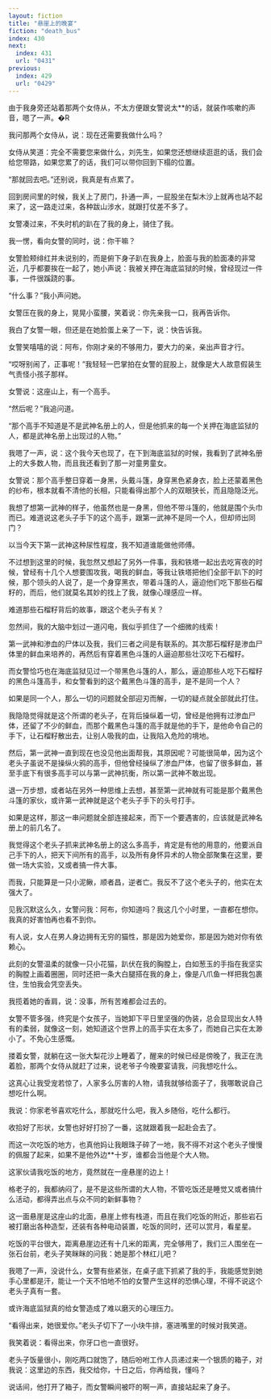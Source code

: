 ```yaml
---
layout: fiction
title: "悬崖上的晚宴"
fiction: "death_bus"
index: 430
next:
  index: 431
  url: "0431"
previous:
  index: 429
  url: "0429"
---
```

由于我身旁还站着那两个女侍从，不太方便跟女警说太**的话，就装作咳嗽的声音，嗯了一声。�R

我问那两个女侍从，说：现在还需要我做什么吗？

女侍从笑道：完全不需要您来做什么，刘先生，如果您还想继续逛逛的话，我们会给您带路，如果您累了的话，我们可以带你回到下榻的位置。

“那就回去吧。”还别说，我真是有点累了。

回到房间里的时候，我关上了房门，扑通一声，一屁股坐在梨木沙上就再也站不起来了，这一路走过来，各种跋山涉水，就跟打仗差不多了。

女警凑过来，不失时机的趴在了我的身上，骑住了我。

我一愣，看向女警的同时，说：你干嘛？

女警脸颊绯红并未说别的，而是俯下身子趴在我身上，脸面与我的脸面凑的非常近，几乎都要挨在一起了，她小声说：我被关押在海底监狱的时候，曾经现过一件事，一件很蹊跷的事。

“什么事？”我小声问她。

女警压在我的身上，晃晃小蛮腰，笑着说：你先亲我一口，我再告诉你。

我白了女警一眼，但还是在她脸蛋上亲了一下，说：快告诉我。

女警笑嘻嘻的说：阿布，你刚才亲的不够用力，要大力的亲，亲出声音才行。

“哎呀别闹了，正事呢！”我轻轻一巴掌拍在女警的屁股上，就像是大人故意假装生气责怪小孩子那样。

女警说：这座山上，有一个高手。

“然后呢？”我追问道。

“那个高手不知道是不是武神名册上的人，但是他抓来的每一个关押在海底监狱的人，都是武神名册上出现过的人物。”

我嗯了一声，说：这个我今天也现了，在下到海底监狱的时候，我看到了武神名册上的大多数人物，而且我还看到了那一对童男童女。

女警说：那个高手整日穿着一身黑，头戴斗篷，身穿黑色紧身衣，脸上还蒙着黑色的纱布，根本就看不清他的长相，只能看得出那个人的双眼狭长，而且隐隐泛光。

我想了想第一武神的样子，他虽然也是一身黑，但他不带斗篷的，他就是围个头巾而已。难道说这老头子手下的这个高手，跟第一武神不是同一个人，但却师出同门？

以当今天下第一武神这种尿性程度，我不知道谁能做他师傅。

不过想到这里的时候，我忽然又想起了另外一件事，我和铁塔一起出去吃宵夜的时候，曾经有十几个人想要围攻我，喝我的鲜血，等我让铁塔把他们全部干趴下的时候，那个领头的人说了，是一个身穿黑衣，带着斗篷的人，逼迫他们吃下那些石榴籽的，而后，他们就莫名其妙的找上了我，就像心理感应一样。

难道那些石榴籽背后的故事，跟这个老头子有关？

忽然间，我的大脑中划过一道闪电，我似乎抓住了一个细微的线索！

第一武神和渗血的尸体以及我，我们三者之间是有联系的。其次那石榴籽是渗血尸体里的鲜血来培养的，再然后有穿着黑色斗篷的人逼迫那些壮汉吃下石榴籽。

而女警恰巧也在海底监狱见过一个带黑色斗篷的人，那么，逼迫那些人吃下石榴籽的黑色斗篷高手，和女警看到的这个戴黑色斗篷的高手，是不是同一个人？

如果是同一个人，那么一切的问题就全部迎刃而解，一切的疑点就全部就此打住。

我隐隐觉得就是这个所谓的老头子，在背后操纵着一切，曾经是他拥有过渗血尸体，还留了不少的鲜血，而那个戴黑色斗篷的高手就是他的手下，是他命令自己的手下，让石榴籽散出去，让别人吸我的血，让我陷入危险的境地。

然后，第一武神一直到现在也没见他出面帮我，其原因呢？可能很简单，因为这个老头子虽说不是操纵火鸦的高手，但他曾经操纵了渗血尸体，也留了很多鲜血，甚至手底下有很多高手可以与第一武神抗衡，所以第一武神不敢出现。

退一万步想，或者站在另外一种思维上去想，甚至第一武神就有可能是那个戴黑色斗篷的家伙，或许第一武神就是这个老头子手下的头号打手。

如果是这样，那这一串问题就全部连接起来，而下一个要遇害的，应该就是武神名册上的前几名了。

我觉得这个老头子抓来武神名册上的这么多高手，肯定是有他的用意的，他要派自己手下的人，把天下间所有的高手，以及所有身怀异术的人物全部聚集在这里，要做一场大实验，又或者搞一件大事。

而我，只能算是一只小泥鳅，顺者昌，逆者亡。我反不了这个老头子的，他实在太强大了。

见我沉默这么久，女警问我：阿布，你知道吗？我这几个小时里，一直都在想你。我真的好害怕再也看不到你。

有人说，女人在男人身边拥有无穷的猫性，那是因为她爱你，那是因为她对你有依赖心。

此刻的女警温柔的就像一只小花猫，趴伏在我的胸膛上，白如葱玉的手指在我坚实的胸膛上画着圈圈，同时还把一条大白腿搭在我的身上，像是八爪鱼一样把我包裹住，生怕我会凭空丢失。

我揽着她的香肩，说：没事，所有苦难都会过去的。

女警不管多强，终究是个女孩子，当她卸下平日里坚强的伪装，总会显现出女人特有的柔弱，就像这一刻，她知道这个世界上的高手实在太多了，而她自己实在太渺小了。不免心生感慨。

搂着女警，就躺在这一张大梨花沙上睡着了，醒来的时候已经是傍晚了，我正在洗着脸，那两个女侍从就赶了过来，说老爷子今晚要宴请我，问我想吃什么。

这真心让我受宠若惊了，人家多么厉害的人物，请我就够给面子了，我哪敢说自己想吃什么啊。

我说：你家老爷喜欢吃什么，那就吃什么吧，我入乡随俗，吃什么都行。

收拾好了形状，女警也好好打扮了一番，这就跟着我一起赴会去了。

而这一次吃饭的地方，也真他妈让我眼珠子碎了一地，我不得不对这个老头子慢慢的佩服了起来，如果不是他外边**十岁，谁都会当他是个大人物。

这家伙请我吃饭的地方，竟然就在一座悬崖的边上！

格老子的，我都纳闷了，是不是这些所谓的大人物，不管吃饭还是睡觉又或者搞什么活动，都得弄出点与众不同的新鲜事物？

这一面悬崖是这座山的北面，悬崖上修有栈道，而且在我们吃饭的附近，那些岩石被打磨出各种造型，还装有各种电动装置，吃饭的同时，还可以赏月，看星星。

吃饭的平台很大，距离悬崖边还有十几米的距离，完全够用了，我们三人围坐在一张石台前，老头子笑眯眯的问我：她是那个林红儿吧？

我嗯了一声，没说什么，女警有些紧张，在桌子底下抓紧了我的手，我能感觉到她手心里都是汗，能让一个天不怕地不怕的女警产生这样的恐惧心理，不得不说这个老头子真有一套。

或许海底监狱真的给女警造成了难以磨灭的心理压力。

“看得出来，她很爱你。”老头子切下了一小块牛排，塞进嘴里的时候对我笑道。

我笑着说：看得出来，你牙口也一直很好。

老头子饭量很小，刚吃两口就饱了，随后吩咐工作人员递过来一个银质的箱子，对我说：这里边的东西，我交给你，十日之后，你再给我，懂吗？

说话间，他打开了箱子，而女警瞬间被吓的啊一声，直接站起来了身子。